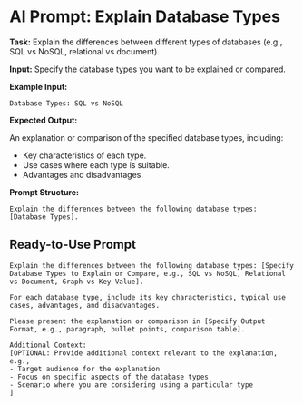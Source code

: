 # AI Prompt: Explain Database Types

**Task:** Explain the differences between different types of databases (e.g., SQL vs NoSQL, relational vs document).

**Input:** Specify the database types you want to be explained or compared.

**Example Input:**

```
Database Types: SQL vs NoSQL
```

**Expected Output:**

An explanation or comparison of the specified database types, including:
*   Key characteristics of each type.
*   Use cases where each type is suitable.
*   Advantages and disadvantages.

**Prompt Structure:**

```
Explain the differences between the following database types: [Database Types].
```

## Ready-to-Use Prompt

```
Explain the differences between the following database types: [Specify Database Types to Explain or Compare, e.g., SQL vs NoSQL, Relational vs Document, Graph vs Key-Value].

For each database type, include its key characteristics, typical use cases, advantages, and disadvantages.

Please present the explanation or comparison in [Specify Output Format, e.g., paragraph, bullet points, comparison table].

Additional Context:
[OPTIONAL: Provide additional context relevant to the explanation, e.g.,
- Target audience for the explanation
- Focus on specific aspects of the database types
- Scenario where you are considering using a particular type
]
